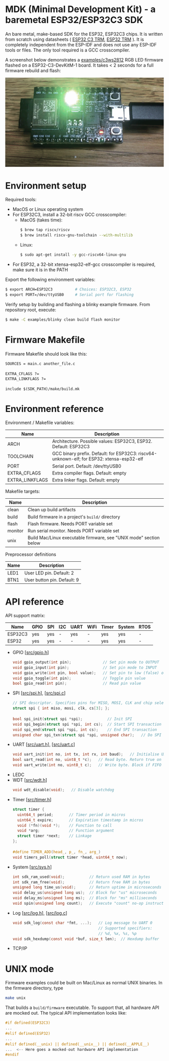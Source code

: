 # MDK (Minimal Development Kit) - a baremetal ESP32/ESP32C3 SDK

An bare metal, make-based SDK for the ESP32, ESP32C3 chips.
It is written from scratch using datasheets (
[ESP32 C3 TRM](https://www.espressif.com/sites/default/files/documentation/esp32-c3_technical_reference_manual_en.pdf),
[ESP32 TRM](https://www.espressif.com/sites/default/files/documentation/esp32_technical_reference_manual_en.pdf)
).
It is completely independent from the ESP-IDF and does not use any
ESP-IDF tools or files. The only tool required is a GCC crosscompiler.

A screenshot below demonstrates a [examples/c3ws2812](examples/c3ws2812)
RGB LED firmware flashed on a ESP32-C3-DevKitM-1 board. It takes < 2 seconds
for a full firmware rebuild and flash:

![](examples/c3ws2812/rainbow.gif)

# Environment setup

Required tools: 
- MacOS or Linux operating system
- For ESP32C3, install a 32-bit riscv GCC crosscompiler:
   - MacOS (takes time):
      ```sh
      $ brew tap riscv/riscv
      $ brew install riscv-gnu-toolchain --with-multilib
      ```
   - Linux:
      ```sh
      $ sudo apt-get install -y gcc-riscv64-linux-gnu
      ```
- For ESP32, a 32-bit xtensa-esp32-elf-gcc crosscompiler is required,
  make sure it is in the PATH

Export the following environment variables:

```sh
$ export ARCH=ESP32C3          # Choices: ESP32C3, ESP32
$ export PORT=/dev/ttyUSB0     # Serial port for flashing
```

Verify setup by building and flashing a blinky example firmware.
From repository root, execute:

```sh
$ make -C examples/blinky clean build flash monitor
```

# Firmware Makefile

Firmware Makefile should look like this:

```make
SOURCES = main.c another_file.c

EXTRA_CFLAGS ?=
EXTRA_LINKFLAGS ?=

include $(SDK_PATH)/make/build.mk
```

# Environment reference

Environment / Makefile variables:

| Name | Description |
| ---- | ----------- |
| ARCH | Architecture. Possible values: ESP32C3, ESP32. Default: ESP32C3 |
| TOOLCHAIN | GCC binary prefix. Default: for ESP32C3: riscv64-unknown-elf; for ESP32: xtensa-esp32-elf  |
| PORT | Serial port. Default: /dev/ttyUSB0 |
| EXTRA\_CFLAGS | Extra compiler flags. Default: empty |
| EXTRA\_LINKFLAGS | Extra linker flags. Default: empty |

Makefile targets:

| Name | Description | 
| ---- | ----------- |
| clean | Clean up build artifacts |
| build | Build firmware in a project's `build/` directory |
| flash | Flash firmware. Needs PORT variable set |
| monitor | Run serial monitor. Needs PORT variable set |
| unix | Build Mac/Linux executable firmware, see "UNIX mode" section below |


Preprocessor definitions

| Name | Description | 
| ---- | ----------- |
| LED1 | User LED pin. Default: 2 |
| BTN1 | User button pin. Default: 9 |


# API reference

API support matrix:

| Name    | GPIO | SPI | I2C | UART | WiFi | Timer | System | RTOS |
| ----    | ---- | --- | --- | ---- | ---- | ----- | ------ | ---- |
| ESP32C3 | yes  | yes |  -  |  yes |  -   |  yes  |  yes   | -    |
| ESP32   | yes  | yes |  -  |  -   |  -   |  yes  |  yes   | -    |

- GPIO [[src/gpio.h](src/gpio.h)]
  ```c
  void gpio_output(int pin);              // Set pin mode to OUTPUT
  void gpio_input(int pin);               // Set pin mode to INPUT
  void gpio_write(int pin, bool value);   // Set pin to low (false) or high
  void gpio_toggle(int pin);              // Toggle pin value
  bool gpio_read(int pin);                // Read pin value
  ```
- SPI [[src/spi.h](src/spi.h)], [[src/spi.c](src/spi.c)]
  ```c
  // SPI descriptor. Specifies pins for MISO, MOSI, CLK and chip select
  struct spi { int miso, mosi, clk, cs[3]; };

  bool spi_init(struct spi *spi);           // Init SPI
  void spi_begin(struct spi *spi, int cs);  // Start SPI transaction
  void spi_end(struct spi *spi, int cs);    // End SPI transaction
  unsigned char spi_txn(struct spi *spi, unsigned char);   // Do SPI transaction
  ```
- UART [[src/uart.h](src/uart.h)], [[src/uart.c](src/uart.c)]
  ```c
  void uart_init(int no, int tx, int rx, int baud);   // Initialise UART
  bool uart_read(int no, uint8_t *c);   // Read byte. Return true on success
  void uart_write(int no, uint8_t c);   // Write byte. Block if FIFO is full
  ```
- LEDC
- WDT [[src/wdt.h](src/wdt.h)]
  ```c
  void wdt_disable(void);   // Disable watchdog
  ```
- Timer [[src/timer.h](src/timer.h)]
  ```c
  struct timer {
    uint64_t period;       // Timer period in micros
    uint64_t expire;       // Expiration timestamp in micros
    void (*fn)(void *);    // Function to call
    void *arg;             // Function argument
    struct timer *next;    // Linkage
  };

  #define TIMER_ADD(head_, p_, fn_, arg_)
  void timers_poll(struct timer *head, uint64_t now);
  ```
- System  [[src/sys.h](src/sys.h)]
  ```c
  int sdk_ram_used(void);           // Return used RAM in bytes
  int sdk_ram_free(void);           // Return free RAM in bytes
  unsigned long time_us(void);      // Return uptime in microseconds
  void delay_us(unsigned long us);  // Block for "us" microseconds
  void delay_ms(unsigned long ms);  // Block for "ms" milliseconds
  void spin(unsigned long count);   // Execute "count" no-op instructions
  ```
- Log [[src/log.h](src/log.h)], [[src/log.c](src/log.c)]
  ```c
  void sdk_log(const char *fmt, ...);   // Log message to UART 0
                                        // Supported specifiers:
                                        // %d, %x, %s, %p
  void sdk_hexdump(const void *buf, size_t len);  // Hexdump buffer
  ```
- TCP/IP


# UNIX mode

Firmware examples could be built on Mac/Linux as normal UNIX binaries.
In the firmware directory, type

```sh
make unix
```

That builds a `build/firmware` executable.
To support that, all hardware API are mocked out. The typical API
implementation looks like:

```c
#if defined(ESP32C3)
...
#elif defined(ESP32)
...
#elif defined(__unix) || defined(__unix__) || defined(__APPLE__)
...  <-- Here goes a mocked-out hardware API implementation
#endif
```
